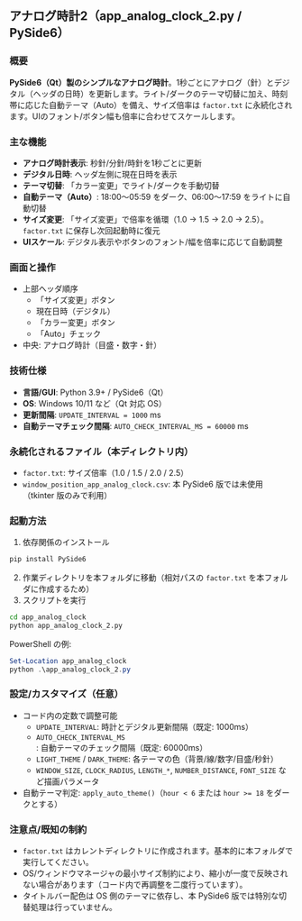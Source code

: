 ## アナログ時計2（app_analog_clock_2.py / PySide6）

### 概要
**PySide6（Qt）製のシンプルなアナログ時計**。1秒ごとにアナログ（針）とデジタル（ヘッダの日時）を更新します。ライト/ダークのテーマ切替に加え、時刻帯に応じた自動テーマ（Auto）を備え、サイズ倍率は `factor.txt` に永続化されます。UIのフォント/ボタン幅も倍率に合わせてスケールします。

### 主な機能
- **アナログ時計表示**: 秒針/分針/時針を1秒ごとに更新
- **デジタル日時**: ヘッダ左側に現在日時を表示
- **テーマ切替**: 「カラー変更」でライト/ダークを手動切替
- **自動テーマ（Auto）**: 18:00〜05:59 をダーク、06:00〜17:59 をライトに自動切替
- **サイズ変更**: 「サイズ変更」で倍率を循環（1.0 → 1.5 → 2.0 → 2.5）。`factor.txt` に保存し次回起動時に復元
- **UIスケール**: デジタル表示やボタンのフォント/幅を倍率に応じて自動調整

### 画面と操作
- 上部ヘッダ順序
  - 「サイズ変更」ボタン
  - 現在日時（デジタル）
  - 「カラー変更」ボタン
  - 「Auto」チェック
- 中央: アナログ時計（目盛・数字・針）

### 技術仕様
- **言語/GUI**: Python 3.9+ / PySide6（Qt）
- **OS**: Windows 10/11 など（Qt 対応 OS）
- **更新間隔**: `UPDATE_INTERVAL = 1000` ms
- **自動テーマチェック間隔**: `AUTO_CHECK_INTERVAL_MS = 60000` ms

### 永続化されるファイル（本ディレクトリ内）
- `factor.txt`: サイズ倍率（1.0 / 1.5 / 2.0 / 2.5）
- `window_position_app_analog_clock.csv`: 本 PySide6 版では未使用（tkinter 版のみで利用）

### 起動方法
1. 依存関係のインストール

```powershell
pip install PySide6
```

2. 作業ディレクトリを本フォルダに移動（相対パスの `factor.txt` を本フォルダに作成するため）
3. スクリプトを実行

```bat
cd app_analog_clock
python app_analog_clock_2.py
```

PowerShell の例:
```powershell
Set-Location app_analog_clock
python .\app_analog_clock_2.py
```

### 設定/カスタマイズ（任意）
- コード内の定数で調整可能
  - `UPDATE_INTERVAL`: 時計とデジタル更新間隔（既定: 1000ms）
  - `AUTO_CHECK_INTERVAL_MS`: 自動テーマのチェック間隔（既定: 60000ms）
  - `LIGHT_THEME` / `DARK_THEME`: 各テーマの色（背景/線/数字/目盛/秒針）
  - `WINDOW_SIZE`, `CLOCK_RADIUS`, `LENGTH_*`, `NUMBER_DISTANCE`, `FONT_SIZE` など描画パラメータ
- 自動テーマ判定: `apply_auto_theme()`（`hour < 6` または `hour >= 18` をダークとする）

### 注意点/既知の制約
- `factor.txt` はカレントディレクトリに作成されます。基本的に本フォルダで実行してください。
- OS/ウィンドウマネージャの最小サイズ制約により、縮小が一度で反映されない場合があります（コード内で再調整を二度行っています）。
- タイトルバー配色は OS 側のテーマに依存し、本 PySide6 版では特別な切替処理は行っていません。

